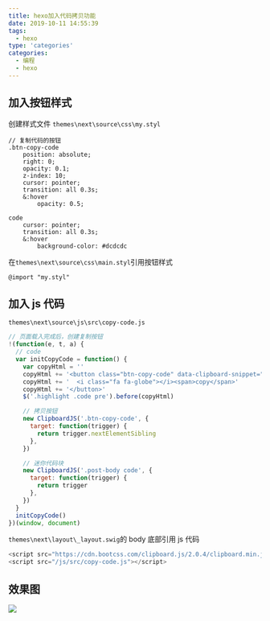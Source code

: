 ```yaml
---
title: hexo加入代码拷贝功能
date: 2019-10-11 14:55:39
tags:
  - hexo
type: 'categories'
categories:
  - 编程
  - hexo
---
```


## 加入按钮样式

创建样式文件 `themes\next\source\css\my.styl`

```styl
// 复制代码的按钮
.btn-copy-code
    position: absolute;
    right: 0;
    opacity: 0.1;
    z-index: 10;
    cursor: pointer;
    transition: all 0.3s;
    &:hover
        opacity: 0.5;

code
    cursor: pointer;
    transition: all 0.3s;
    &:hover
        background-color: #dcdcdc
```

<!--more-->

在`themes\next\source\css\main.styl`引用按钮样式

```styl
@import "my.styl"
```

## 加入 js 代码

`themes\next\source\js\src\copy-code.js`

```js
// 页面载入完成后，创建复制按钮
!(function(e, t, a) {
  // code
  var initCopyCode = function() {
    var copyHtml = ''
    copyHtml += '<button class="btn-copy-code" data-clipboard-snippet="">'
    copyHtml += '  <i class="fa fa-globe"></i><span>copy</span>'
    copyHtml += '</button>'
    $('.highlight .code pre').before(copyHtml)

    // 拷贝按钮
    new ClipboardJS('.btn-copy-code', {
      target: function(trigger) {
        return trigger.nextElementSibling
      },
    })

    // 迷你代码块
    new ClipboardJS('.post-body code', {
      target: function(trigger) {
        return trigger
      },
    })
  }
  initCopyCode()
})(window, document)
```

`themes\next\layout\_layout.swig`的 body 底部引用 js 代码

```js
<script src="https://cdn.bootcss.com/clipboard.js/2.0.4/clipboard.min.js"></script>
<script src="/js/src/copy-code.js"></script>
```

## 效果图

![](http://bhyblog.oss-cn-shenzhen.aliyuncs.com/hexo/chrome_91CD83jU8A.png)
